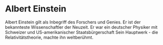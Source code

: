 # Albert Einstein
Albert Einstein gilt als Inbegriff des Forschers und Genies.
Er ist der bekannteste Wissenschaftler der Neuzeit.
Er war ein deutscher Physiker mit Schweizer und US-amerikanischer Staatsbürgerschaft
Sein Hauptwerk - die Relativitätstheorie, machte ihn weltberühmt.